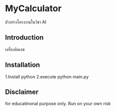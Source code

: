 # MyCalculator
ตัวอย่างโครงงานในวิชา AI   

## Introduction
เครื่องคิดเลข

## Installation
1.Install python
2.execute python main.py

## Disclaimer
for educatinonal purpose only. Run on your own risk